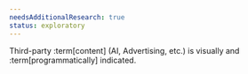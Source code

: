 ```yaml
---
needsAdditionalResearch: true
status: exploratory
---
```


Third-party :term[content] (AI, Advertising, etc.) is visually and :term[programmatically] indicated.
